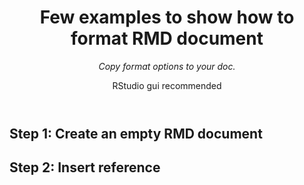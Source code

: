 <header>

<!--
  <<< Author notes: Project header >>>
  Just a simple document wit htext and few format field
-->

# Few examples to show how to format RMD document

_Copy format options to your doc._

RStudio gui recommended

</header>

## Step 1: Create an empty RMD document

## Step 2: Insert reference
